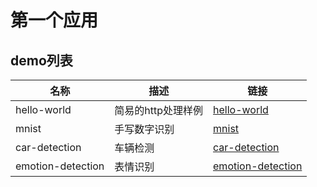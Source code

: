 # 第一个应用

## demo列表

|名称|描述|链接|
|-|-|-|
|hello-world|简易的http处理样例|[hello-world](./hello-world.md)|
|mnist|手写数字识别|[mnist](./mnist.md)|
|car-detection|车辆检测|[car-detection](./car-detection.md)|
|emotion-detection|表情识别|[emotion-detection](./emotion-detection.md)|
